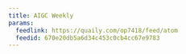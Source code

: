 ```yaml
---
title: AIGC Weekly
params:
  feedlink: https://quaily.com/op7418/feed/atom
  feedid: 670e20db5a6d34c453c0cb4cc67e9783
---
```

